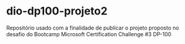 # dio-dp100-projeto2
Repositório usado com a finalidade de publicar o projeto proposto no desafio do Bootcamp Microsoft Certification Challenge #3 DP-100
